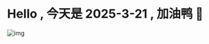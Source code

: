 
# Hello , 今天是 2025-3-21 , 加油鸭 🤭

![img](https://v1.jinrishici.com/all.svg?font-size=18&spacing=4)

